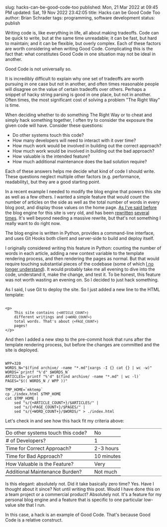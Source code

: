 slug: hacks-can-be-good-code-too
published: Mon, 21 Mar 2022 at 09:45 PM
updated: Sat, 19 Nov 2022 23:42:05 
title: Hacks can be Good Code Too
author: Brian Schrader
tags: programming, software development
status: publish

<style>
table {
    width: 100%;
}
table td {
    padding: 2px;
    padding-right: 1.5rem;
}
table tr td:last-child {
    padding: 0;
}
</style>

Writing code is, like everything in life, all about making tradeoffs. Code can be quick to write, but at the same time unreadable; it can be fast, but hard to maintain; and it can be flexible, but overly complex. Each of these factors are worth considering when writing Good Code. Complicating this is the fact that: what constitutes Good Code in one situation may not be ideal in another.

Good Code is not universally so.

It is incredibly difficult to explain why one set of tradeoffs are worth pursuing in one case but not in another, and often times reasonable people will disagree on the value of certain tradeoffs over others. Perhaps a snippet of hacky string parsing is good in one place, but not in another. Often times, the most significant cost of solving a problem "The Right Way" is time.

When deciding whether to do something The Right Way or to cheat and simply hack something together, I often try to consider the exposure the given code will have. Consider these questions:

- Do other systems touch this code?
- How many developers will need to interact with it over time?
- How much work would be involved in building out the correct approach?
- How much work would be involved in building out the bad approach?
- How valuable is the intended feature?
- How much additional maintenance does the bad solution require?

Each of these answers helps me decide what kind of code I should write. These questions neglect multiple other factors (e.g. performance, readability), but they are a good starting point.

In a recent example I needed to modify the blog engine that powers this site as well as a few others. I wanted a simple feature that would count the number of articles on the side as well as the total number of words in every blog post, and display those values on the home page. [As I've said before][1] the blog engine for this site is very old, and has been [rewritten][2] [several][3] [times][4]. It's well beyond needing a massive rewrite, but that's not something I really want to do right now.

The blog engine is written in Python, provides a command-line interface, and uses Git Hooks both client and server-side to build and deploy itself.

I originally considered writing this feature in Python: counting the number of words in each article, adding a new context variable to the template rendering process, and then rendering the pages as normal. But that would require touching substantial pieces of the codebase (some of which [I no longer understand][5]). It would probably take me all evening to dive into the code, understand it, make the change, and test it. To be honest, this feature was not worth wasting an evening on. So I decided to just hack something.

As I said, I use Git to deploy the site. So I just added a new line to the HTML template:

<pre><code class="html">
&lt;p&gt;
    This site contains <code>{+ARTICLE_COUNT+}</code>
    different writings and <code>{+WORD_COUNT+}</code>
    total words. That's about <code>{+PAGE_COUNT+}</code>
    pages!
&lt;/p&gt;
</code></pre>

And then I added a new step to the pre-commit hook that runs after the template rendering process, but before the changes are committed and the site is deployed.

<pre><code class="bash">
WPP=320
WORDS_N="$(find archive/ -name "*.md"|xargs -I {} cat {} | wc -w)"
WORDS=`printf "%'d" $WORDS_N`
ARTICLES=`printf "%'d" $(find archive/ -name "*.md" | wc -l)`
PAGES="$(( WORDS_N / WPP ))"

TMP_HOME=`mktemp`
cp ./index.html $TMP_HOME
cat $TMP_HOME |
    sed "s/{+ARTICLE_COUNT+}/$ARTICLES/" |
    sed "s/{+PAGE_COUNT+}/$PAGES/" |
    sed "s/{+WORD_COUNT+}/$WORDS/" > ./index.html
</code></pre>

Let's check in and see how this hack fit my criteria above:

<table border="1" frame="hsides" rules="rows" style="margin-right:auto;margin-left:auto;">
    <tr>
        <td>Do other systems touch this code?</td>
        <td>No</td>
    </tr>
    <tr>
        <td># of Developers?</td>
        <td>1</td>
    </tr>
    <tr>
        <td>Time for Correct Approach?</td>
        <td>2-3 hours</td>
    </tr>
    <tr>
        <td>Time for Bad Approach?</td>
        <td>10 minutes</td>
    </tr>
    <tr>
        <td>How Valuable is the Feature?</td>
        <td>Very</td>
    </tr>
    <tr>
        <td>Additional Maintenance Burden?</td>
        <td>Not much</td>
    </tr>
</table>

Is this elegant: absolutely not. Did it take basically zero time? Yes. Have I thought about it since? Not until writing this post. Would I have done this on a team project or a commercial product? Absolutely not. It's a feature for my personal blog engine and a feature that is specific to one particular low-value site that I run.

In this case, a hack is an example of Good Code. That's because Good Code is a relative construct.


<link rel="stylesheet" href="https://cdnjs.cloudflare.com/ajax/libs/highlight.js/9.13.1/styles/default.min.css"><script src="https://cdnjs.cloudflare.com/ajax/libs/highlight.js/9.13.1/highlight.min.js"></script>
<script>hljs.initHighlightingOnLoad();</script>

[1]: /archive/the-new-new-cms/
[2]: /archive/smaller/
[3]: /archive/rewritten/
[4]: /archive/thinking-about-redoing-my-blog-engine/
[5]: /archive/i-solved-the-same-bug-twice-and-didnt-know-it/
